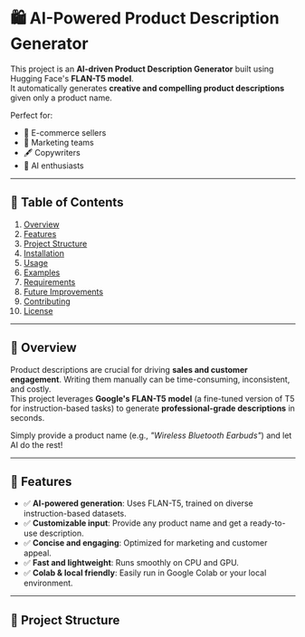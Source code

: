 # 🛍️ AI-Powered Product Description Generator

This project is an **AI-driven Product Description Generator** built using Hugging Face's **FLAN-T5 model**.  
It automatically generates **creative and compelling product descriptions** given only a product name.  

Perfect for:
- 🛒 E-commerce sellers
- 📢 Marketing teams
- 🖋️ Copywriters
- 🤖 AI enthusiasts

---

## 📖 Table of Contents
1. [Overview](#-overview)
2. [Features](#-features)
3. [Project Structure](#-project-structure)
4. [Installation](#-installation)
5. [Usage](#-usage)
6. [Examples](#-examples)
7. [Requirements](#-requirements)
8. [Future Improvements](#-future-improvements)
9. [Contributing](#-contributing)
10. [License](#-license)

---

## 🌟 Overview
Product descriptions are crucial for driving **sales and customer engagement**. Writing them manually can be time-consuming, inconsistent, and costly.  
This project leverages **Google's FLAN-T5 model** (a fine-tuned version of T5 for instruction-based tasks) to generate **professional-grade descriptions** in seconds.  

Simply provide a product name (e.g., *"Wireless Bluetooth Earbuds"*) and let AI do the rest!  

---

## 🚀 Features
- ✅ **AI-powered generation**: Uses FLAN-T5, trained on diverse instruction-based datasets.  
- ✅ **Customizable input**: Provide any product name and get a ready-to-use description.  
- ✅ **Concise and engaging**: Optimized for marketing and customer appeal.  
- ✅ **Fast and lightweight**: Runs smoothly on CPU and GPU.  
- ✅ **Colab & local friendly**: Easily run in Google Colab or your local environment.  

---

## 📂 Project Structure

